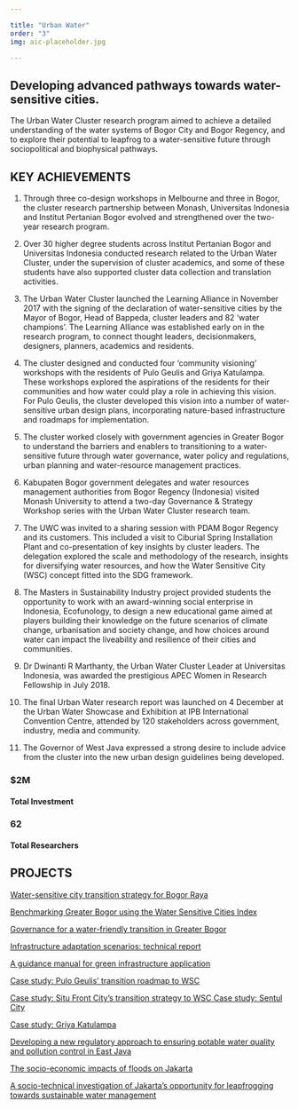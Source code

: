 ```yaml
---

title: "Urban Water"
order: "3"
img: aic-placeholder.jpg

---
```


<div id="top-target"></div>

## Developing advanced pathways towards water-sensitive cities.

The Urban Water Cluster research program aimed to achieve a detailed understanding of the water systems of Bogor City and Bogor Regency, and to explore their potential to leapfrog to a water-sensitive future through sociopolitical and biophysical pathways.<!--more-->

## KEY ACHIEVEMENTS 
1. Through three co-design workshops in Melbourne and three in Bogor, the cluster research partnership between Monash, Universitas Indonesia and Institut Pertanian Bogor evolved and strengthened over the two-year research program. 

1. Over 30 higher degree students across Institut Pertanian Bogor and Universitas Indonesia conducted research related to the Urban Water Cluster, under the supervision of cluster academics, and some of these students have also supported cluster data collection and translation activities. 

1. The Urban Water Cluster launched the Learning Alliance in November 2017 with the signing of the declaration of water-sensitive cities by the Mayor of Bogor, Head of Bappeda, cluster leaders and 82 ‘water champions’. The Learning Alliance was established early on in the research program, to connect thought leaders, decisionmakers, designers, planners, academics and residents. 

1. The cluster designed and conducted four ‘community visioning’ workshops with the residents of Pulo Geulis and Griya Katulampa. These workshops explored the aspirations of the residents for their communities and how water could play a role in achieving this vision. For Pulo Geulis, the cluster developed this vision into a number of water-sensitive urban design plans, incorporating nature-based infrastructure and roadmaps for implementation. 

1. The cluster worked closely with government agencies in Greater Bogor to understand the barriers and enablers to transitioning to a water-sensitive future through water governance, water policy and regulations, urban planning and water-resource management practices. 

1. Kabupaten Bogor government delegates and water resources management authorities from Bogor Regency (Indonesia) visited Monash University to attend a two-day Governance & Strategy Workshop series with the Urban Water Cluster research team. 

1. The UWC was invited to a sharing session with PDAM Bogor Regency and its customers. This included a visit to Ciburial Spring Installation Plant and co-presentation of key insights by cluster leaders. The delegation explored the scale and methodology of the research, insights for diversifying water resources, and how the Water Sensitive City (WSC) concept fitted into the SDG framework. 

1. The Masters in Sustainability Industry project provided students the opportunity to work with an award-winning social enterprise in Indonesia, Ecofunology, to design a new educational game aimed at players building their knowledge on the future scenarios of climate change, urbanisation and society change, and how choices around water can impact the liveability and resilience of their cities and communities. 

1. Dr Dwinanti R Marthanty, the Urban Water Cluster Leader at Universitas Indonesia, was awarded the prestigious APEC Women in Research Fellowship in July 2018. 

1. The final Urban Water research report was launched on 4 December at the Urban Water Showcase and Exhibition at IPB International Convention Centre, attended by 120 stakeholders across government, industry, media and community. 

1. The Governor of West Java expressed a strong desire to include advice from the cluster into the new urban design guidelines being developed.

### $2M
#### Total Investment

### 62
#### Total Researchers

<div id="bot-target"></div>

## PROJECTS

[Water-sensitive city transition strategy for Bogor Raya](#) 

[Benchmarking Greater Bogor using the Water Sensitive Cities Index](#) 

[Governance for a water-friendly transition in Greater Bogor](#) 

[Infrastructure adaptation scenarios: technical report](#)  

[A guidance manual for green infrastructure application](#)  

[Case study: Pulo Geulis’ transition roadmap to WSC](#)  

[Case study: Situ Front City’s transition strategy to WSC Case study: Sentul City](#)  

[Case study: Griya Katulampa](#) 

[Developing a new regulatory approach to ensuring potable water quality and pollution control in East Java](#)  

[The socio-economic impacts of floods on Jakarta](#) 

[A socio-technical investigation of Jakarta’s opportunity for leapfrogging towards sustainable water management](#) 